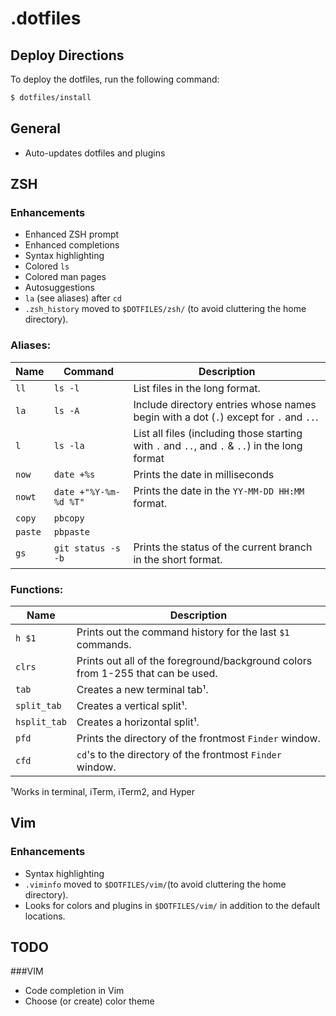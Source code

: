 # .dotfiles

## Deploy Directions
To deploy the dotfiles, run the following command:
```zsh
$ dotfiles/install
```


## General
- Auto-updates dotfiles and plugins


## ZSH
### Enhancements
- Enhanced ZSH prompt
- Enhanced completions
- Syntax highlighting
- Colored `ls`
- Colored man pages
- Autosuggestions
- `la` (see aliases) after `cd`
- `.zsh_history` moved to `$DOTFILES/zsh/` (to avoid cluttering the home directory).

### Aliases:
| Name    | Command               | Description                                                                                    |
|---------|-----------------------|------------------------------------------------------------------------------------------------|
| `ll`    | `ls -l`               | List files in the long format.                                                                 |
| `la`    | `ls -A`               | Include directory entries whose names begin with a dot (`.`) except for `.` and `..`.          |
| `l`     | `ls -la`              | List all files (including those starting with `.` and `..`, and `.` & `..`) in the long format |
| `now`   | `date +%s`            | Prints the date in milliseconds                                                                |
| `nowt`  | `date +"%Y-%m-%d %T"` | Prints the date in the `YY-MM-DD HH:MM` format.                                                |
| `copy`  | `pbcopy`              |
| `paste` | `pbpaste`             |
| `gs`    | `git status -s -b`    | Prints the status of the current branch in the short format.                                   |

### Functions:
| Name         | Description                                                                     |
|--------------|---------------------------------------------------------------------------------|
| `h $1`       | Prints out the command history for the last `$1` commands.                      |
| `clrs`       | Prints out all of the foreground/background colors from 1-255 that can be used. |
| `tab`        | Creates a new terminal tab¹.                                                    |
| `split_tab`  | Creates a vertical split¹.                                                      |
| `hsplit_tab` | Creates a horizontal split¹.                                                    |
| `pfd`        | Prints the directory of the frontmost `Finder` window.                          |
| `cfd`        | `cd`'s to the directory of the frontmost `Finder` window.                       |

¹Works in terminal, iTerm, iTerm2, and Hyper


## Vim
### Enhancements
- Syntax highlighting
- `.viminfo` moved to `$DOTFILES/vim/`(to avoid cluttering the home directory).
- Looks for colors and plugins in `$DOTFILES/vim/` in addition to the default locations.


## TODO

###VIM
- Code completion in Vim
- Choose (or create) color theme

